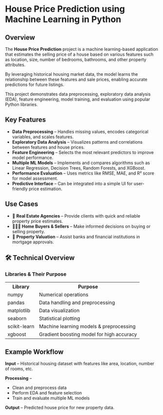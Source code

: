 <!DOCTYPE html>
<html lang="en">
<body>

  <h1> House Price Prediction using Machine Learning in Python</h1>

  <div class="section">
    <h2> Overview</h2>
    <p>
      The <strong>House Price Prediction</strong> project is a machine learning-based application 
      that estimates the selling price of a house based on various features such as 
      location, size, number of bedrooms, bathrooms, and other property attributes.
    </p>
    <p>
      By leveraging historical housing market data, the model learns the relationship 
      between these features and sale prices, enabling accurate predictions for future listings.
    </p>
    <p>
      This project demonstrates <span class="highlight">data preprocessing, exploratory data analysis (EDA), feature engineering, 
      model training,</span> and <span class="highlight">evaluation</span> using popular Python libraries.
    </p>
  </div>

  <div class="section">
    <h2> Key Features</h2>
    <ul>
      <li><strong>Data Preprocessing</strong> – Handles missing values, encodes categorical variables, and scales features.</li>
      <li><strong>Exploratory Data Analysis</strong> – Visualizes patterns and correlations between features and house prices.</li>
      <li><strong>Feature Engineering</strong> – Selects the most relevant predictors to improve model performance.</li>
      <li><strong>Multiple ML Models</strong> – Implements and compares algorithms such as Linear Regression, Decision Trees, Random Forests, and XGBoost.</li>
      <li><strong>Performance Evaluation</strong> – Uses metrics like RMSE, MAE, and R² score for model assessment.</li>
      <li><strong>Predictive Interface</strong> – Can be integrated into a simple UI for user-friendly price estimation.</li>
    </ul>
  </div>

  <div class="section">
    <h2>Use Cases</h2>
    <ul>
      <li>🏢 <strong>Real Estate Agencies</strong> – Provide clients with quick and reliable property price estimates.</li>
      <li>👨‍👩‍👧 <strong>Home Buyers & Sellers</strong> – Make informed decisions on buying or selling property.</li>
      <li>🏦 <strong>Property Valuation</strong> – Assist banks and financial institutions in mortgage approvals.</li>
    </ul>
  </div>

  <div class="section">
    <h2>🛠️ Technical Overview</h2>
    <h3>Libraries & Their Purpose</h3>
    <table>
      <tr>
        <th>Library</th>
        <th>Purpose</th>
      </tr>
      <tr>
        <td>numpy</td>
        <td>Numerical operations</td>
      </tr>
      <tr>
        <td>pandas</td>
        <td>Data handling and preprocessing</td>
      </tr>
      <tr>
        <td>matplotlib</td>
        <td>Data visualization</td>
      </tr>
      <tr>
        <td>seaborn</td>
        <td>Statistical plotting</td>
      </tr>
      <tr>
        <td>scikit-learn</td>
        <td>Machine learning models & preprocessing</td>
      </tr>
      <tr>
        <td>xgboost</td>
        <td>Gradient boosting model for high accuracy</td>
      </tr>
    </table>
  </div>

  <div class="section">
    <h2>Example Workflow</h2>
    <p><strong>Input</strong> – Historical housing dataset with features like area, location, number of rooms, etc.</p>
    <p><strong>Processing</strong> –</p>
    <ul>
      <li>Clean and preprocess data</li>
      <li>Perform EDA and feature selection</li>
      <li>Train and evaluate multiple ML models</li>
    </ul>
    <p><strong>Output</strong> – Predicted house price for new property data.</p>
  </div>

</body>
</html>
